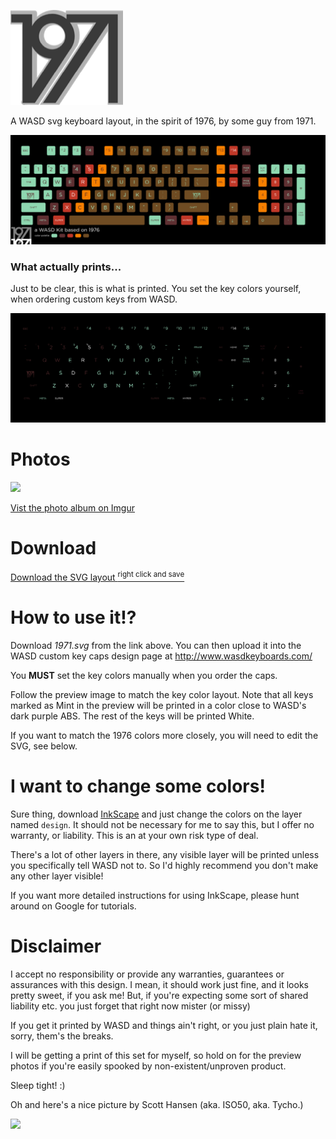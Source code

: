 ![](1971.logo.png)

A WASD svg keyboard layout, in the spirit of 1976, by some guy from 1971.

![](preview.png)

### What actually prints...

Just to be clear, this is what is printed. You set the key colors yourself, when ordering custom keys from WASD.

![](what-prints-preview.png)

# Photos

[![](http://i.imgur.com/BXD9ZYxl.jpg)](http://imgur.com/a/IVlZk)

[Vist the photo album on Imgur](http://imgur.com/a/IVlZk)

# Download

[Download the SVG layout <sup>right click and save</sup>](https://raw.githubusercontent.com/jasonm23/1971-wasd/master/1971.svg)

# How to use it!?

Download _1971.svg_ from the link above.  You can then upload it into the WASD custom key caps design page at http://www.wasdkeyboards.com/

You **MUST** set the key colors manually when you order the caps.

Follow the preview image to match the key color layout. Note that all keys marked as Mint in the preview will be printed in a color close to WASD's dark purple ABS. The rest of the keys will be printed White.

If you want to match the 1976 colors more closely, you will need to edit the SVG, see below.

# I want to change some colors!

Sure thing, download [InkScape](https://inkscape.org/en/download/) and just change the colors on the layer named `design`.  It should not be necessary for me to say this, but I offer no warranty, or liability. This is an at your own risk type of deal.

There's a lot of other layers in there, any visible layer will be printed unless you specifically tell WASD not to. So I'd highly recommend you don't make any other layer visible!

If you want more detailed instructions for using InkScape, please hunt around on Google for tutorials.

# Disclaimer

I accept no responsibility or provide any warranties, guarantees or assurances with this design. I mean, it should work just fine, and it looks pretty sweet, if you ask me! But, if you're expecting some sort of shared liability etc. you just forget that right now mister (or missy)

If you get it printed by WASD and things ain't right, or you just plain hate it, sorry, them's the breaks.

I will be getting a print of this set for myself, so hold on for the preview photos if you're easily spooked by non-existent/unproven product.

Sleep tight! :)

Oh and here's a nice picture by Scott Hansen (aka. ISO50, aka. Tycho.)

[![](http://blog.iso50.com/wp-content/uploads/2007/11/iso50-vuela-thumb.jpg)](http://blog.iso50.com)
